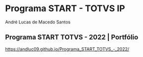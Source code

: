 # Programa START - TOTVS IP

André Lucas de Macedo Santos

## Programa START TOTVS - 2022 | Portfólio

https://andluc09.github.io/Programa_START_TOTVS_-_2022/

